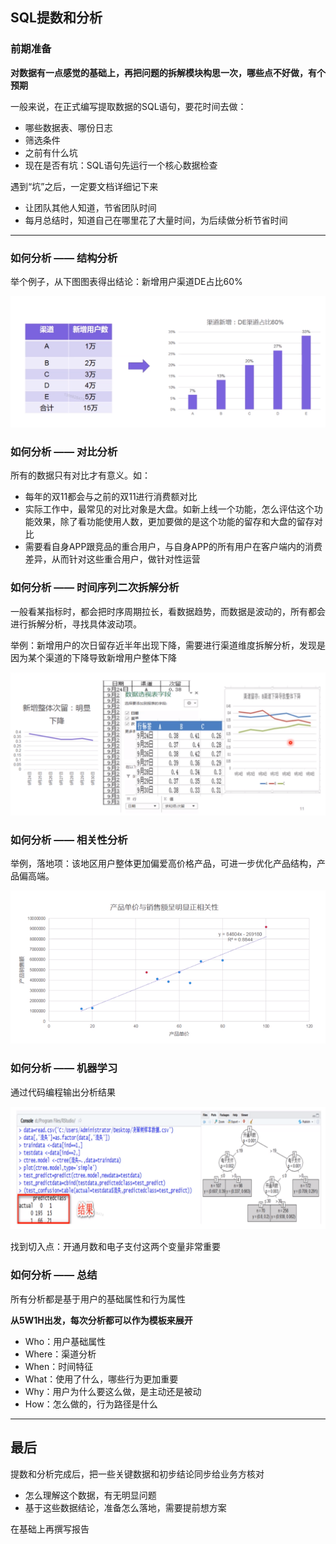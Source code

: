 ## SQL提数和分析

### 前期准备

**对数据有一点感觉的基础上，再把问题的拆解模块构思一次，哪些点不好做，有个预期**

一般来说，在正式编写提取数据的SQL语句，要花时间去做：

- 哪些数据表、哪份日志
- 筛选条件
- 之前有什么坑
- 现在是否有坑：SQL语句先运行一个核心数据检查


遇到“坑”之后，一定要文档详细记下来

- 让团队其他人知道，节省团队时间
- 每月总结时，知道自己在哪里花了大量时间，为后续做分析节省时间

---

### 如何分析 —— 结构分析
举个例子，从下图图表得出结论：新增用户渠道DE占比60%

![结构分析](https://raw.githubusercontent.com/bdkwl/big_data_note/master/%E4%B8%93%E9%A2%98%E5%88%86%E6%9E%90%E6%A0%87%E5%87%86%E5%8C%96%E6%B5%81%E7%A8%8B/%E6%95%B0%E6%8D%AE%E8%8E%B7%E5%8F%96%E5%8F%8A%E5%88%86%E6%9E%90-%E7%BB%93%E6%9E%84%E5%88%86%E6%9E%90.png)

### 如何分析 —— 对比分析
所有的数据只有对比才有意义。如：

- 每年的双11都会与之前的双11进行消费额对比
- 实际工作中，最常见的对比对象是大盘。如新上线一个功能，怎么评估这个功能效果，除了看功能使用人数，更加要做的是这个功能的留存和大盘的留存对比
- 需要看自身APP跟竞品的重合用户，与自身APP的所有用户在客户端内的消费差异，从而针对这些重合用户，做针对性运营

### 如何分析 —— 时间序列二次拆解分析
一般看某指标时，都会把时序周期拉长，看数据趋势，而数据是波动的，所有都会进行拆解分析，寻找具体波动项。

举例：新增用户的次日留存近半年出现下降，需要进行渠道维度拆解分析，发现是因为某个渠道的下降导致新增用户整体下降

![时间序列拆解](https://raw.githubusercontent.com/bdkwl/big_data_note/master/%E4%B8%93%E9%A2%98%E5%88%86%E6%9E%90%E6%A0%87%E5%87%86%E5%8C%96%E6%B5%81%E7%A8%8B/%E6%95%B0%E6%8D%AE%E8%8E%B7%E5%8F%96%E5%8F%8A%E5%88%86%E6%9E%90-%E6%97%B6%E9%97%B4%E5%BA%8F%E5%88%97%E5%88%86%E6%9E%90.png)

### 如何分析 —— 相关性分析
举例，落地项：该地区用户整体更加偏爱高价格产品，可进一步优化产品结构，产品偏高端。

![相关性分析](https://raw.githubusercontent.com/bdkwl/big_data_note/master/%E4%B8%93%E9%A2%98%E5%88%86%E6%9E%90%E6%A0%87%E5%87%86%E5%8C%96%E6%B5%81%E7%A8%8B/%E6%95%B0%E6%8D%AE%E8%8E%B7%E5%8F%96%E5%8F%8A%E5%88%86%E6%9E%90-%E7%9B%B8%E5%85%B3%E6%80%A7%E5%88%86%E6%9E%90.png)

### 如何分析 —— 机器学习
通过代码编程输出分析结果

![机器学习](https://raw.githubusercontent.com/bdkwl/big_data_note/master/%E4%B8%93%E9%A2%98%E5%88%86%E6%9E%90%E6%A0%87%E5%87%86%E5%8C%96%E6%B5%81%E7%A8%8B/%E6%95%B0%E6%8D%AE%E8%8E%B7%E5%8F%96%E5%8F%8A%E5%88%86%E6%9E%90-%E6%9C%BA%E5%99%A8%E5%AD%A6%E4%B9%A0.png)

找到切入点：开通月数和电子支付这两个变量非常重要

### 如何分析 —— 总结
所有分析都是基于用户的基础属性和行为属性

**从5W1H出发，每次分析都可以作为模板来展开**

- Who：用户基础属性
- Where：渠道分析
- When：时间特征
- What：使用了什么，哪些行为更加重要
- Why：用户为什么要这么做，是主动还是被动
- How：怎么做的，行为路径是什么

---

## 最后
提数和分析完成后，把一些关键数据和初步结论同步给业务方核对

- 怎么理解这个数据，有无明显问题
- 基于这些数据结论，准备怎么落地，需要提前想方案

在基础上再撰写报告







